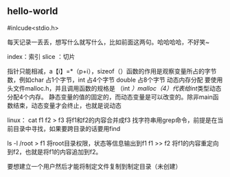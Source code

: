 ## hello-world
#inlcude<stdio.h>

每天记录一丢丢，想写什么就写什么，比如前面这两句。哈哈哈哈，不好笑~


index：索引  slice ：切片


指针只能相减，a【i】=*（p+i），sizeof（）函数的作用是观察变量所占的字节数，例如char 占1个字节，int 占4个字节 double 占8个字节
动态内存分配
要使用头文件malloc.h，并且调用函数的规格是 （int *）malloc（4）代表给int*类型动态分配4个内存。
静态变量的值的固定的，而动态变量是可以改变的。除非main函数结束，动态变量才会终止，也就是说动态


linux：
cat f1 f2 > f3 将f1和f2的内容合并成f3
找字符串用grep命令，前提是在当前目录中寻找，如果要跨目录的话要用find

ls -l /root > f1 将root目录权限，状态等信息输出到f1
f1 >> f2 将f1的内容重定向到f2，也就是将f1的内容追加到f2。

要想建立一个用户然后才能将制定文件复制到制定目录（未创建） 
